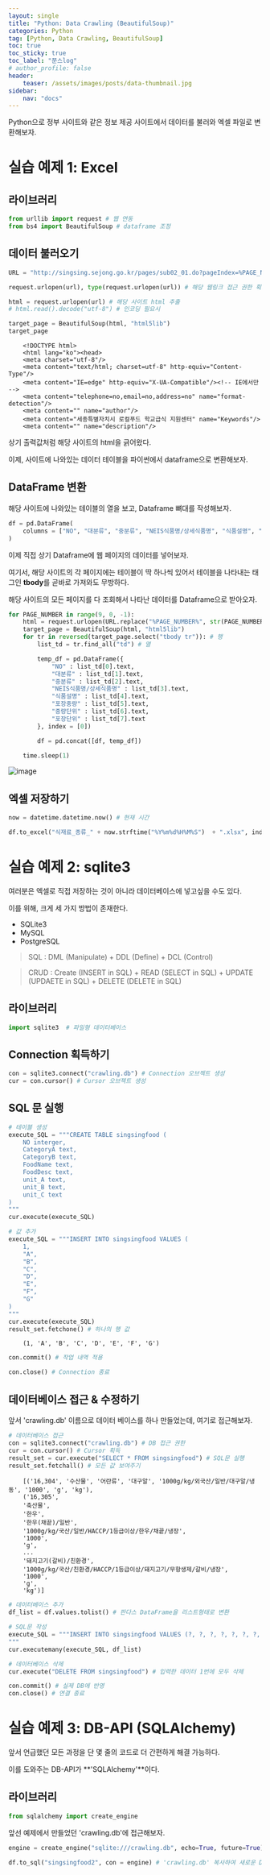 ```yaml
---
layout: single
title: "Python: Data Crawling (BeautifulSoup)"
categories: Python
tag: [Python, Data Crawling, BeautifulSoup]
toc: true
toc_sticky: true
toc_label: "쭌스log"
# author_profile: false
header:
    teaser: /assets/images/posts/data-thumbnail.jpg
sidebar:
    nav: "docs"
---
```


Python으로 정부 사이트와 같은 정보 제공 사이트에서 데이터를 불러와 엑셀 파일로 변환해보자.

# 실습 예제 1: Excel

## 라이브러리

```python
from urllib import request # 웹 연동
from bs4 import BeautifulSoup # dataframe 조정
```

## 데이터 불러오기

```python
URL = "http://singsing.sejong.go.kr/pages/sub02_01.do?pageIndex=%PAGE_NUMBER%&tmpcls2=&searchMenu=&searchMenu2=&searchKeyword1=" # 세종특별자치시 공공급식지원센터

request.urlopen(url), type(request.urlopen(url)) # 해당 웹링크 접근 권한 획득

html = request.urlopen(url) # 해당 사이트 html 추출
# html.read().decode("utf-8") # 인코딩 필요시
```

```python
target_page = BeautifulSoup(html, "html5lib")
target_page
```

        <!DOCTYPE html>
        <html lang="ko"><head>
        <meta charset="utf-8"/>
        <meta content="text/html; charset=utf-8" http-equiv="Content-Type"/>
        <meta content="IE=edge" http-equiv="X-UA-Compatible"/><!-- IE에서만 -->
        <meta content="telephone=no,email=no,address=no" name="format-detection"/>
        <meta content="" name="author"/>
        <meta content="세종특별자치시 로컬푸드 학교급식 지원센터" name="Keywords"/>
        <meta content="" name="description"/>


상기 출력값처럼 해당 사이트의 html을 긁어왔다.

이제, 사이트에 나와있는 데이터 테이블을 파이썬에서 dataframe으로 변환해보자.

## DataFrame 변환

해당 사이트에 나와있는 테이블의 열을 보고, Dataframe 뼈대를 작성해보자.

```python
df = pd.DataFrame(
    columns = ["NO", "대분류", "중분류", "NEIS식품명/상세식품명", "식품설명", "포장중량", "중량단위", "포장단위"]
)
```

이제 직접 상기 Dataframe에 웹 페이지의 데이터를 넣어보자.

여기서, 해당 사이트의 각 페이지에는 테이블이 딱 하나씩 있어서 테이블을 나타내는 태그인 **tbody**를 곧바로 가져와도 무방하다.

해당 사이트의 모든 페이지를 다 조회해서 나타난 데이터를 Dataframe으로 받아오자.

```python
for PAGE_NUMBER in range(9, 0, -1):
    html = request.urlopen(URL.replace("%PAGE_NUMBER%", str(PAGE_NUMBER))) # URL에서 '%PAGE_NUMBER%'과 치환
    target_page = BeautifulSoup(html, "html5lib")
    for tr in reversed(target_page.select("tbody tr")): # 행
        list_td = tr.find_all("td") # 열

        temp_df = pd.DataFrame({
            "NO" : list_td[0].text, 
            "대분류" : list_td[1].text, 
            "중분류" : list_td[2].text, 
            "NEIS식품명/상세식품명" : list_td[3].text, 
            "식품설명" : list_td[4].text, 
            "포장중량" : list_td[5].text, 
            "중량단위" : list_td[6].text, 
            "포장단위" : list_td[7].text
        }, index = [0])

        df = pd.concat([df, temp_df]) 
    
    time.sleep(1)    
```

![image](https://user-images.githubusercontent.com/39285147/185467114-08016845-f5ea-4296-9065-f3cf1e507d8e.png)

## 엑셀 저장하기

```python
now = datetime.datetime.now() # 현재 시간

df.to_excel("식재료_종류_" + now.strftime("%Y%m%d%H%M%S")  + ".xlsx", index = False)
```

# 실습 예제 2: sqlite3

여러분은 엑셀로 직접 저장하는 것이 아니라 데이터베이스에 넣고싶을 수도 있다.

이를 위해, 크게 세 가지 방법이 존재한다. 
- SQLite3 
- MySQL
- PostgreSQL

> SQL : DML (Manipulate) + DDL (Define) + DCL (Control)

> CRUD : Create (INSERT in SQL) + READ (SELECT in SQL) + UPDATE (UPDAETE in SQL) + DELETE (DELETE in SQL)

## 라이브러리

```python
import sqlite3  # 파일형 데이터베이스
```

## Connection 획득하기

```python
con = sqlite3.connect("crawling.db") # Connection 오브젝트 생성 
cur = con.cursor() # Cursor 오브젝트 생성
```

## SQL 문 실행
```python
# 테이블 생성
execute_SQL = """CREATE TABLE singsingfood (
    NO interger, 
    CategoryA text, 
    CategoryB text, 
    FoodName text, 
    FoodDesc text, 
    unit_A text, 
    unit_B text, 
    unit_C text
)
"""
cur.execute(execute_SQL)
```

```python
# 값 추가
execute_SQL = """INSERT INTO singsingfood VALUES (
    1, 
    "A", 
    "B",
    "C",
    "D", 
    "E",
    "F",
    "G"
)
"""
cur.execute(execute_SQL)
result_set.fetchone() # 하나의 행 값
```


        (1, 'A', 'B', 'C', 'D', 'E', 'F', 'G')


```python
con.commit() # 작업 내역 적용
```

```python
con.close() # Connection 종료
```

## 데이터베이스 접근 & 수정하기

앞서 'crawling.db' 이름으로 데이터 베이스를 하나 만들었는데, 여기로 접근해보자.

```python
# 데이터베이스 접근
con = sqlite3.connect("crawling.db") # DB 접근 권한
cur = con.cursor() # Cursor 획득
result_set = cur.execute("SELECT * FROM singsingfood") # SQL문 실행
result_set.fetchall() # 모든 값 보여주기
```


        [('16,304', '수산물', '어란류', '대구알', '1000g/kg/외국산/일반/대구알/냉동', '1000', 'g', 'kg'),
        ('16,305',
        '축산물',
        '한우',
        '한우(채끝)/일반',
        '1000g/kg/국산/일반/HACCP/1등급이상/한우/채끝/냉장',
        '1000',
        'g',
        ...
        '돼지고기(갈비)/친환경',
        '1000g/kg/국산/친환경/HACCP/1등급이상/돼지고기/무항생제/갈비/냉장',
        '1000',
        'g',
        'kg')]


```python
# 데이터베이스 추가
df_list = df.values.tolist() # 판다스 DataFrame을 리스트형태로 변환

# SQL문 작성
execute_SQL = """INSERT INTO singsingfood VALUES (?, ?, ?, ?, ?, ?, ?, ?)
"""
cur.executemany(execute_SQL, df_list)
```

```python
# 데이터베이스 삭제
cur.execute("DELETE FROM singsingfood") # 입력한 데이터 1번에 모두 삭제
```

```python
con.commit() # 실제 DB에 반영
con.close() # 연결 종료
```


# 실습 예제 3: DB-API (SQLAlchemy)

앞서 언급했던 모든 과정을 단 몇 줄의 코드로 더 간편하게 해결 가능하다.

이를 도와주는 DB-API가 **'SQLAlchemy'**이다.

## 라이브러리

```python
from sqlalchemy import create_engine
```

앞선 예제에서 만들었던 'crawling.db'에 접근해보자.

```python
engine = create_engine("sqlite:///crawling.db", echo=True, future=True)
```

```python
df.to_sql("singsingfood2", con = engine) # 'crawling.db' 복사하여 새로운 DB 생성 
```
